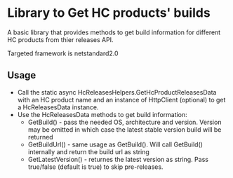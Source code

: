 # Library to Get HC products' builds

A basic library that provides methods to get build information for different HC products from thier releases API.

Targeted framework is netstandard2.0

## Usage

* Call the static async HcReleasesHelpers.GetHcProductReleasesData with an HC product name and an instance of HttpClient (optional) to get a HcReleasesData instance.
* Use the HcReleasesData methods to get build information:
  * GetBuild() - pass the needed OS, architecture and version. Version may be omitted in which case the latest stable version build will be returned
  * GetBuildUrl() - same usage as GetBuild(). Will call GetBuild() internally and return the build url as string
  * GetLatestVersion() - returnes the latest version as string. Pass true/false (default is true) to skip pre-releases.
